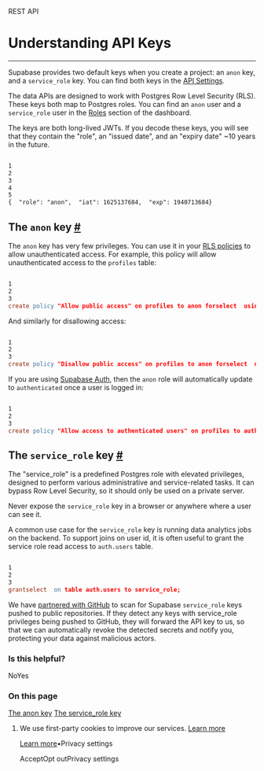 REST API

# Understanding API Keys

* * *

Supabase provides two default keys when you create a project: an `anon` key, and a `service_role` key. You can find both keys in the [API Settings](https://supabase.com/dashboard/project/_/settings/api).

The data APIs are designed to work with Postgres Row Level Security (RLS). These keys both map to Postgres roles. You can find an `anon` user and a `service_role` user in the [Roles](http://supabase.com/dashboard/project/_/database/roles) section of the dashboard.

The keys are both long-lived JWTs. If you decode these keys, you will see that they contain the "role", an "issued date", and an "expiry date" ~10 years in the future.

```flex

1
2
3
4
5
{  "role": "anon",  "iat": 1625137684,  "exp": 1940713684}
```

## The `anon` key [\#](https://supabase.com/docs/guides/api/api-keys\#the-anon-key)

The `anon` key has very few privileges. You can use it in your [RLS policies](https://supabase.com/docs/guides/database/postgres/row-level-security) to allow unauthenticated access. For example, this policy will allow unauthenticated access to the `profiles` table:

```flex

1
2
3
create policy "Allow public access" on profiles to anon forselect  using (true);
```

And similarly for disallowing access:

```flex

1
2
3
create policy "Disallow public access" on profiles to anon forselect  using (false);
```

If you are using [Supabase Auth](https://supabase.com/docs/guides/auth/overview), then the `anon` role will automatically update to `authenticated` once a user is logged in:

```flex

1
2
3
create policy "Allow access to authenticated users" on profiles to authenticated forselect  using (true);
```

## The `service_role` key [\#](https://supabase.com/docs/guides/api/api-keys\#the-servicerole-key)

The "service\_role" is a predefined Postgres role with elevated privileges, designed to perform various administrative and service-related tasks. It can bypass Row Level Security, so it should only be used on a private server.

Never expose the `service_role` key in a browser or anywhere where a user can see it.

A common use case for the `service_role` key is running data analytics jobs on the backend. To support joins on user id, it is often useful to grant the service role read access to `auth.users` table.

```flex

1
2
3
grantselect  on table auth.users to service_role;
```

We have [partnered with GitHub](https://github.blog/changelog/2022-03-28-supabase-is-now-a-github-secret-scanning-partner/) to scan for Supabase `service_role` keys pushed to public repositories.
If they detect any keys with service\_role privileges being pushed to GitHub, they will forward the API key to us, so that we can automatically revoke the detected secrets and notify you, protecting your data against malicious actors.

### Is this helpful?

NoYes

### On this page

[The anon key](https://supabase.com/docs/guides/api/api-keys#the-anon-key) [The service\_role key](https://supabase.com/docs/guides/api/api-keys#the-servicerole-key)

1. We use first-party cookies to improve our services. [Learn more](https://supabase.com/privacy#8-cookies-and-similar-technologies-used-on-our-european-services)



   [Learn more](https://supabase.com/privacy#8-cookies-and-similar-technologies-used-on-our-european-services)•Privacy settings





   AcceptOpt outPrivacy settings